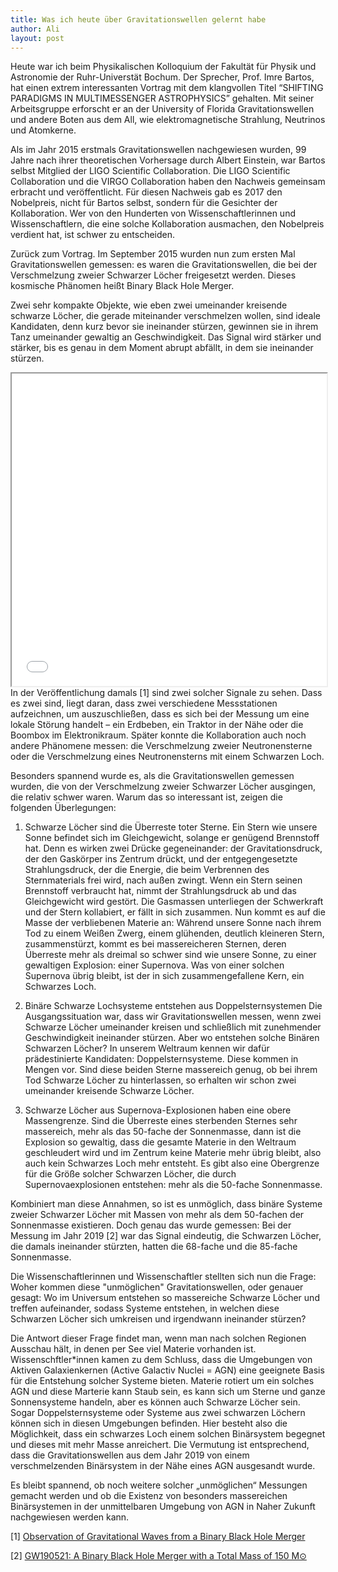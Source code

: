 ```yaml
---
title: Was ich heute über Gravitationswellen gelernt habe
author: Ali
layout: post
---
```



Heute war ich beim Physikalischen Kolloquium der Fakultät für Physik und Astronomie der Ruhr-Universtät Bochum. Der Sprecher, Prof. Imre Bartos, hat einen extrem interessanten Vortrag mit dem klangvollen Titel “SHIFTING PARADIGMS IN MULTIMESSENGER ASTROPHYSICS” gehalten. Mit seiner Arbeitsgruppe erforscht er an der University of Florida Gravitationswellen und andere Boten aus dem All, wie elektromagnetische Strahlung, Neutrinos und Atomkerne.

Als im Jahr 2015 erstmals Gravitationswellen nachgewiesen wurden, 99 Jahre nach ihrer theoretischen Vorhersage durch Albert Einstein, war Bartos selbst Mitglied der LIGO Scientific Collaboration. Die LIGO Scientific Collaboration und die VIRGO Collaboration haben den Nachweis gemeinsam erbracht und veröffentlicht. Für diesen Nachweis gab es 2017 den Nobelpreis, nicht für Bartos selbst, sondern für die Gesichter der Kollaboration. Wer von den Hunderten von Wissenschaftlerinnen und Wissenschaftlern, die eine solche Kollaboration ausmachen, den Nobelpreis verdient hat, ist schwer zu entscheiden. 

Zurück zum Vortrag. Im September 2015 wurden nun zum ersten Mal Gravitationswellen gemessen: es waren die Gravitationswellen, die bei der Verschmelzung zweier Schwarzer Löcher freigesetzt werden. Dieses kosmische Phänomen heißt Binary Black Hole Merger. 

Zwei sehr kompakte Objekte, wie eben zwei umeinander kreisende schwarze Löcher, die gerade miteinander verschmelzen wollen, sind ideale Kandidaten, denn kurz bevor sie ineinander stürzen, gewinnen sie in ihrem Tanz umeinander gewaltig an Geschwindigkeit. Das Signal wird stärker und stärker,  bis es genau in dem Moment abrupt abfällt, in dem sie ineinander stürzen. 
<span class="image right"><img src="{{ 'assets/images/LIGO_measurement_of_gravitational_waves.pdf' | relative_url }}" alt="" /></span>
<iframe src="{{ 'assets/images/LIGO_measurement_of_gravitational_waves.pdf' | relative_url }}" width="100%" height="500px"></iframe>
In der Veröffentlichung damals [1] sind zwei solcher Signale zu sehen. Dass es zwei sind, liegt daran, dass zwei verschiedene Messstationen aufzeichnen, um auszuschließen, dass es sich bei der Messung um eine lokale Störung handelt – ein Erdbeben, ein Traktor in der Nähe oder die Boombox im Elektronikraum.  
Später konnte die Kollaboration auch noch andere Phänomene messen: die Verschmelzung zweier Neutronensterne oder die Verschmelzung eines Neutronensterns mit einem Schwarzen Loch. 

Besonders spannend wurde es, als die Gravitationswellen gemessen wurden, die von der Verschmelzung zweier Schwarzer Löcher ausgingen, die relativ schwer waren. Warum das so interessant ist, zeigen die folgenden Überlegungen: 

1. Schwarze Löcher sind die Überreste toter Sterne. Ein Stern wie unsere Sonne befindet sich im Gleichgewicht, solange er genügend Brennstoff hat. Denn es wirken zwei Drücke gegeneinander: der Gravitationsdruck, der den Gaskörper ins Zentrum drückt, und der entgegengesetzte Strahlungsdruck, der die Energie, die beim Verbrennen des Sternmaterials frei wird, nach außen zwingt. Wenn ein Stern seinen Brennstoff verbraucht hat, nimmt der Strahlungsdruck ab und das Gleichgewicht wird gestört. Die Gasmassen unterliegen der Schwerkraft und der Stern kollabiert, er fällt in sich zusammen. Nun kommt es auf die Masse der verbliebenen Materie an: 
Während unsere Sonne nach ihrem Tod zu einem Weißen Zwerg, einem glühenden, deutlich kleineren Stern, zusammenstürzt, kommt es bei massereicheren Sternen, deren Überreste mehr als dreimal so schwer sind wie unsere Sonne, zu einer gewaltigen Explosion: einer Supernova. Was von einer solchen Supernova übrig bleibt, ist der in sich zusammengefallene Kern, ein Schwarzes Loch. 

2. Binäre Schwarze Lochsysteme entstehen aus Doppelsternsystemen
Die Ausgangssituation war, dass wir Gravitationswellen messen, wenn zwei Schwarze Löcher umeinander kreisen und schließlich mit zunehmender Geschwindigkeit ineinander stürzen. Aber wo entstehen solche Binären Schwarzen Löcher? 
In unserem Weltraum kennen wir dafür prädestinierte Kandidaten: Doppelsternsysteme. Diese kommen in Mengen vor. Sind diese beiden Sterne massereich genug, ob bei ihrem Tod Schwarze Löcher zu hinterlassen, so erhalten wir schon zwei umeinander kreisende Schwarze Löcher.

3. Schwarze Löcher aus Supernova-Explosionen haben eine obere Massengrenze. Sind die Überreste eines sterbenden Sternes sehr massereich, mehr als das 50-fache der Sonnenmasse, dann ist die Explosion so gewaltig, dass die gesamte Materie in den Weltraum geschleudert wird und im Zentrum keine Materie mehr übrig bleibt, also auch kein Schwarzes Loch mehr entsteht. Es gibt also eine Obergrenze für die Größe solcher Schwarzen Löcher, die durch Supernovaexplosionen entstehen: mehr als die 50-fache Sonnenmasse. 

Kombiniert man diese Annahmen, so ist es unmöglich, dass binäre Systeme zweier Schwarzer Löcher mit Massen von mehr als dem 50-fachen der Sonnenmasse existieren. Doch genau das wurde gemessen: Bei der Messung im Jahr 2019 [2] war das Signal eindeutig, die Schwarzen Löcher, die damals ineinander stürzten, hatten die 68-fache und die 85-fache Sonnenmasse. 

Die Wissenschaftlerinnen und Wissenschaftler stellten sich nun die Frage: Woher kommen diese "unmöglichen" Gravitationswellen, oder genauer gesagt: Wo im Universum entstehen so massereiche Schwarze Löcher und treffen aufeinander, sodass Systeme entstehen, in welchen diese Schwarzen Löcher sich umkreisen und irgendwann ineinander stürzen? 

Die Antwort dieser Frage findet man, wenn man nach solchen Regionen Ausschau hält, in denen per See viel Materie vorhanden ist. Wissenschftler*innen kamen zu dem Schluss, dass die Umgebungen von Aktiven Galaxienkernen (Active Galactiv Nuclei = AGN) eine geeignete Basis für die Entstehung solcher Systeme bieten. Materie rotiert um ein solches AGN und diese Marterie kann Staub sein, es kann sich um Sterne und ganze Sonnensysteme handeln, aber es können auch Schwarze Löcher sein. Sogar Doppelsternsysteme oder Systeme aus zwei schwarzen Löchern können sich in diesen Umgebungen befinden. Hier besteht also die Möglichkeit, dass ein schwarzes Loch einem solchen Binärsystem begegnet und dieses mit mehr Masse anreichert. 
Die Vermutung ist entsprechend, dass die Gravitationswellen aus dem Jahr 2019 von einem verschmelzenden Binärsystem in der Nähe eines AGN ausgesandt wurde. 

Es bleibt spannend, ob noch weitere solcher „unmöglichen“ Messungen gemacht werden und ob die Existenz von besonders massereichen Binärsystemen in der unmittelbaren Umgebung von AGN in Naher Zukunft nachgewiesen werden kann. 

[1] <a href="https://journals.aps.org/prl/pdf/10.1103/PhysRevLett.116.061102">Observation of Gravitational Waves from a Binary Black Hole Merger</a>

[2] <a href="https://journals.aps.org/prl/pdf/10.1103/PhysRevLett.116.061102">GW190521: A Binary Black Hole Merger with a Total Mass of 150 M⊙</a>

